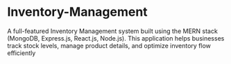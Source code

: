 # Inventory-Management
A full-featured Inventory Management system built using the MERN stack (MongoDB, Express.js, React.js, Node.js). This application helps businesses track stock levels, manage product details, and optimize inventory flow efficiently
